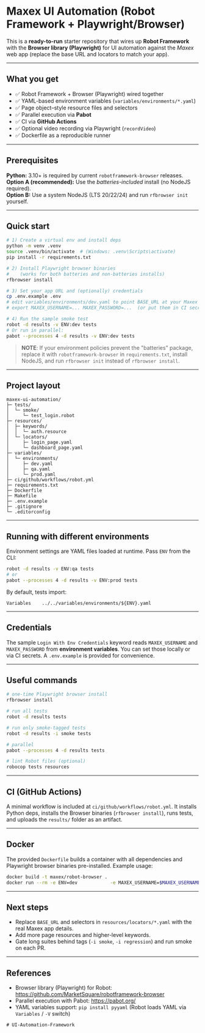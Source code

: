 # Maxex UI Automation (Robot Framework + Playwright/Browser)

This is a **ready-to-run** starter repository that wires up **Robot Framework** with the **Browser library (Playwright)**
for UI automation against the *Maxex* web app (replace the base URL and locators to match your app).

---

## What you get

- ✅ Robot Framework + Browser (Playwright) wired together
- ✅ YAML-based environment variables (`variables/environments/*.yaml`)
- ✅ Page object–style resource files and selectors
- ✅ Parallel execution via **Pabot**
- ✅ CI via **GitHub Actions**
- ✅ Optional video recording via Playwright (`recordVideo`)
- ✅ Dockerfile as a reproducible runner

---

## Prerequisites

**Python:** 3.10+ is required by current `robotframework-browser` releases.  
**Option A (recommended):** Use the *batteries-included* install (no NodeJS required).  
**Option B:** Use a system NodeJS (LTS 20/22/24) and run `rfbrowser init` yourself.

---

## Quick start

```bash
# 1) Create a virtual env and install deps
python -m venv .venv
source .venv/bin/activate  # (Windows: .venv\Scripts\activate)
pip install -r requirements.txt

# 2) Install Playwright browser binaries
#    (works for both batteries and non-batteries installs)
rfbrowser install

# 3) Set your app URL and (optionally) credentials
cp .env.example .env
# edit variables/environments/dev.yaml to point BASE_URL at your Maxex environment
# export MAXEX_USERNAME=... MAXEX_PASSWORD=...  (or put them in CI secrets)

# 4) Run the sample smoke test
robot -d results -v ENV:dev tests
# Or run in parallel:
pabot --processes 4 -d results -v ENV:dev tests
```

> **NOTE**: If your environment policies prevent the "batteries" package, replace it with
`robotframework-browser` in `requirements.txt`, install NodeJS, and run `rfbrowser init` instead of `rfbrowser install`.

---

## Project layout

```text
maxex-ui-automation/
├─ tests/
│  └─ smoke/
│     └─ test_login.robot
├─ resources/
│  ├─ keywords/
│  │  └─ auth.resource
│  └─ locators/
│     ├─ login_page.yaml
│     └─ dashboard_page.yaml
├─ variables/
│  └─ environments/
│     ├─ dev.yaml
│     ├─ qa.yaml
│     └─ prod.yaml
├─ ci/github/workflows/robot.yml
├─ requirements.txt
├─ Dockerfile
├─ Makefile
├─ .env.example
├─ .gitignore
└─ .editorconfig
```

---

## Running with different environments

Environment settings are YAML files loaded at runtime. Pass `ENV` from the CLI:

```bash
robot -d results -v ENV:qa tests
# or
pabot --processes 4 -d results -v ENV:prod tests
```

By default, tests import:
```robot
Variables    ../../variables/environments/${ENV}.yaml
```

---

## Credentials

The sample `Login With Env Credentials` keyword reads `MAXEX_USERNAME` and `MAXEX_PASSWORD` from **environment variables**.
You can set those locally or via CI secrets. A `.env.example` is provided for convenience.

---

## Useful commands

```bash
# one-time Playwright browser install
rfbrowser install

# run all tests
robot -d results tests

# run only smoke-tagged tests
robot -d results -i smoke tests

# parallel
pabot --processes 4 -d results tests

# lint Robot files (optional)
robocop tests resources
```

---

## CI (GitHub Actions)

A minimal workflow is included at `ci/github/workflows/robot.yml`.
It installs Python deps, installs the Browser binaries (`rfbrowser install`), runs tests, and uploads the `results/` folder as an artifact.

---

## Docker

The provided `Dockerfile` builds a container with all dependencies and Playwright browser binaries pre-installed.
Example usage:
```bash
docker build -t maxex/robot-browser .
docker run --rm -e ENV=dev            -e MAXEX_USERNAME=$MAXEX_USERNAME -e MAXEX_PASSWORD=$MAXEX_PASSWORD            -v "$PWD/results:/work/results" maxex/robot-browser
```

---

## Next steps

- Replace `BASE_URL` and selectors in `resources/locators/*.yaml` with the real Maxex app details.
- Add more page resources and higher-level keywords.
- Gate long suites behind tags (`-i smoke`, `-i regression`) and run smoke on each PR.

---

## References
- Browser library (Playwright) for Robot: https://github.com/MarketSquare/robotframework-browser
- Parallel execution with Pabot: https://pabot.org/
- YAML variables support: `pip install pyyaml` (Robot loads YAML via `Variables` / `-V` switch)
```
#   U I - A u t o m a t i o n - F r a m e w o r k  
 